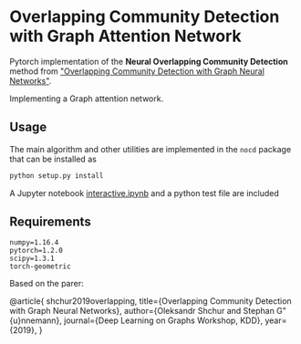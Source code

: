 # Overlapping Community Detection with Graph Attention Network

Pytorch implementation of the **Neural Overlapping Community Detection** method from
["Overlapping Community Detection with Graph Neural Networks"](http://www.kdd.in.tum.de/nocd).

Implementing a Graph attention network.

## Usage
The main algorithm and other utilities are implemented in the `nocd` package that can be installed as
```bash
python setup.py install
```
A Jupyter notebook [interactive.ipynb](interactive.ipynb) and a python test file are included

## Requirements
```
numpy=1.16.4
pytorch=1.2.0
scipy=1.3.1
torch-geometric
```

Based on the parer:

@article{
    shchur2019overlapping,
    title={Overlapping Community Detection with Graph Neural Networks},
    author={Oleksandr Shchur and Stephan G\"{u}nnemann},
    journal={Deep Learning on Graphs Workshop, KDD},
    year={2019},
}
```
